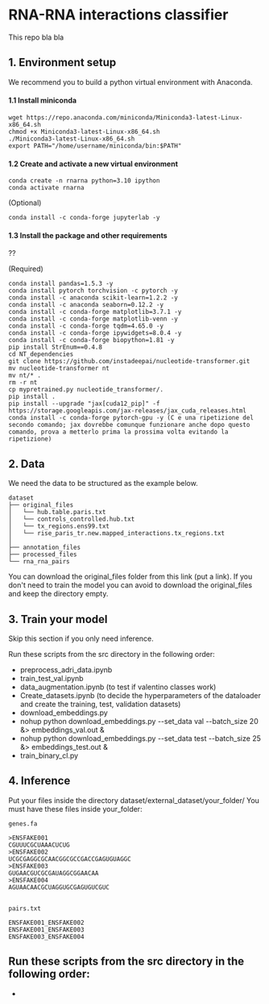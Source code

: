 # RNA-RNA interactions classifier
This repo bla bla

## 1. Environment setup 
We recommend you to build a python virtual environment with Anaconda.

#### 1.1 Install miniconda

```
wget https://repo.anaconda.com/miniconda/Miniconda3-latest-Linux-x86_64.sh
chmod +x Miniconda3-latest-Linux-x86_64.sh
./Miniconda3-latest-Linux-x86_64.sh
export PATH="/home/username/miniconda/bin:$PATH"
```

#### 1.2 Create and activate a new virtual environment

```
conda create -n rnarna python=3.10 ipython 
conda activate rnarna
```

(Optional)
```
conda install -c conda-forge jupyterlab -y
```

#### 1.3 Install the package and other requirements

??

(Required)

```
conda install pandas=1.5.3 -y
conda install pytorch torchvision -c pytorch -y
conda install -c anaconda scikit-learn=1.2.2 -y
conda install -c anaconda seaborn=0.12.2 -y
conda install -c conda-forge matplotlib=3.7.1 -y
conda install -c conda-forge matplotlib-venn -y
conda install -c conda-forge tqdm=4.65.0 -y
conda install -c conda-forge ipywidgets=8.0.4 -y
conda install -c conda-forge biopython=1.81 -y
pip install StrEnum==0.4.8
cd NT_dependencies
git clone https://github.com/instadeepai/nucleotide-transformer.git
mv nucleotide-transformer nt
mv nt/* .
rm -r nt
cp mypretrained.py nucleotide_transformer/.
pip install .
pip install --upgrade "jax[cuda12_pip]" -f https://storage.googleapis.com/jax-releases/jax_cuda_releases.html
conda install -c conda-forge pytorch-gpu -y (C e una ripetizione del secondo comando; jax dovrebbe comunque funzionare anche dopo questo comando, prova a metterlo prima la prossima volta evitando la ripetizione)
``` 
 
## 2. Data
We need the data to be structured as the example below.

```
dataset
├── original_files
│   └── hub.table.paris.txt
│   └── controls_controlled.hub.txt
│   └── tx_regions.ens99.txt
│   └── rise_paris_tr.new.mapped_interactions.tx_regions.txt
│ 
├── annotation_files
├── processed_files
└── rna_rna_pairs
```

You can download the original_files folder from this link (put a link). If you don't need to train the model you can avoid to download the original_files and keep the directory empty.

## 3. Train your model
Skip this section if you only need inference.

Run these scripts from the src directory in the following order:
- preprocess_adri_data.ipynb
- train_test_val.ipynb
- data_augmentation.ipynb (to test if valentino classes work) 
- Create_datasets.ipynb (to decide the hyperparameters of the dataloader and create the training, test, validation datasets)
- download_embeddings.py
- nohup python download_embeddings.py --set_data val --batch_size 20 &> embeddings_val.out &
- nohup python download_embeddings.py --set_data test --batch_size 25 &> embeddings_test.out &
- train_binary_cl.py

## 4. Inference
Put your files inside the directory dataset/external_dataset/your_folder/
You must have these files inside your_folder:

```
genes.fa 

>ENSFAKE001
CGUUUCGCUAAACUCUG
>ENSFAKE002
UCGCGAGGCGCAACGGCGCCGACCGAGUGUAGGC
>ENSFAKE003
GUGAACGUCGCGAUAGGCGGAACAA
>ENSFAKE004
AGUAACAACGCUAGGUGCGAGUGUCGUC


pairs.txt

ENSFAKE001_ENSFAKE002
ENSFAKE001_ENSFAKE003
ENSFAKE003_ENSFAKE004
```

Run these scripts from the src directory in the following order:
-
-